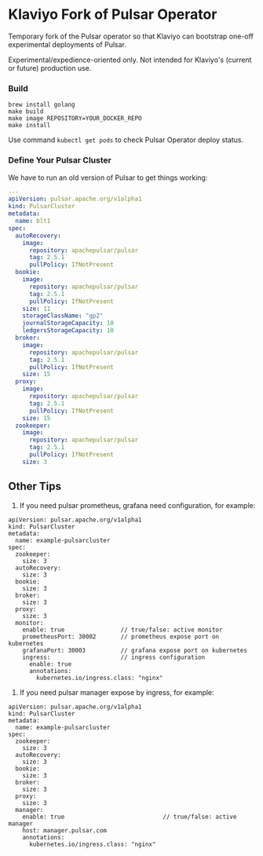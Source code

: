 # Klaviyo Fork of Pulsar Operator

Temporary fork of the Pulsar operator so that Klaviyo can bootstrap one-off experimental deployments of Pulsar.

Experimental/expedience-oriented only. Not intended for Klaviyo's (current or future) production use.

### Build

```
brew install golang
make build
make image REPOSITORY=YOUR_DOCKER_REPO
make install
```

Use command ```kubectl get pods``` to check Pulsar Operator deploy status.

### Define Your Pulsar Cluster

We have to run an old version of Pulsar to get things working:

```yaml
---
apiVersion: pulsar.apache.org/v1alpha1
kind: PulsarCluster
metadata:
  name: blt1
spec:
  autoRecovery:
    image:
      repository: apachepulsar/pulsar
      tag: 2.5.1
      pullPolicy: IfNotPresent
  bookie:
    image:
      repository: apachepulsar/pulsar
      tag: 2.5.1
      pullPolicy: IfNotPresent
    size: 11
    storageClassName: "gp2"
    journalStorageCapacity: 10
    ledgersStorageCapacity: 10
  broker:
    image:
      repository: apachepulsar/pulsar
      tag: 2.5.1
      pullPolicy: IfNotPresent
    size: 15
  proxy:
    image:
      repository: apachepulsar/pulsar
      tag: 2.5.1
      pullPolicy: IfNotPresent
    size: 15
  zookeeper:
    image:
      repository: apachepulsar/pulsar
      tag: 2.5.1
      pullPolicy: IfNotPresent
    size: 3
```

## Other Tips

1. If you need pulsar prometheus, grafana need configuration, for example:
```
apiVersion: pulsar.apache.org/v1alpha1
kind: PulsarCluster
metadata:
  name: example-pulsarcluster
spec:
  zookeeper:
    size: 3
  autoRecovery:
    size: 3
  bookie:
    size: 3
  broker:
    size: 3
  proxy:
    size: 3
  monitor:
    enable: true                // true/false: active monitor
    prometheusPort: 30002       // prometheus expose port on kubernetes
    grafanaPort: 30003          // grafana expose port on kubernetes
    ingress:                    // ingress configuration
      enable: true
      annotations:
        kubernetes.io/ingress.class: "nginx"
```

1. If you need pulsar manager expose by ingress, for example:
```
apiVersion: pulsar.apache.org/v1alpha1
kind: PulsarCluster
metadata:
  name: example-pulsarcluster
spec:
  zookeeper:
    size: 3
  autoRecovery:
    size: 3
  bookie:
    size: 3
  broker:
    size: 3
  proxy:
    size: 3
  manager:
    enable: true                            // true/false: active manager
    host: manager.pulsar.com
    annotations:
      kubernetes.io/ingress.class: "nginx"
```
